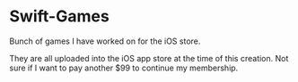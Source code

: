 # Swift-Games

Bunch of games I have worked on for the iOS store. 

They are all uploaded into the iOS app store at the time of this creation.
Not sure if I want to pay another $99 to continue my membership.
